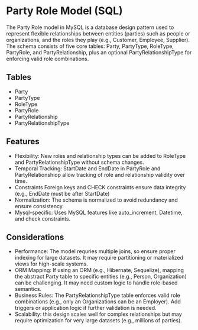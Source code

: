 # Party Role Model (SQL)
The Party Role model in MySQL is a database design pattern used to represent flexible relationships between entities (parties) such as people or organizations, and the roles they play (e.g., Customer, Employee, Supplier). The schema consists of five core tables: Party, PartyType, RoleType, PartyRole, and PartyRelationship, plus an optional PartyRelationshipType for enforcing valid role combinations. 

## Tables
- Party
- PartyType
- RoleType
- PartyRole
- PartyRelationship
- PartyRelationshipType

## Features 
- Flexibility: New roles and relationship types can be added to RoleType and PartyRelationshipType without schema changes.
- Temporal Tracking: StartDate and EndDate in PartyRole and PartyRelationshiop allow tracking of role and relationship validity over time.
- Constraints Foreign keys and CHECK constraints ensure data integrity (e.g., EndDate must be after StartDate)
- Normalization: The schema is normalized to avoid redundancy and ensure consistency.
- Mysql-specific: Uses MySQL features like auto_increment, Datetime, and check constraints.

## Considerations
- Performance: The model requries multiple joins, so ensure proper indexing for large datasets. It may require partitioning or materialized views for high-scale systems.
- ORM Mapping: If using an ORM (e.g., Hibernate, Sequelize), mapping the abstract Party table to specific entities (e.g., Person, Organization) can be challenging. It may need custom logic to handle role-based semantics.
- Business Rules: The PartyRelationshipType table enforces valid role combinations (e.g., only an Organizations can be an Employer). Add triggers or application logic if further validation is needed.
- Scalability: this design scales well for complex relationships but may require optimization for very large datasets (e.g., millions of parties).


